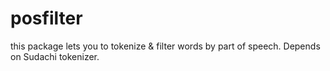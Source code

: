 # posfilter

this package lets you to tokenize & filter words by part of speech.
Depends on Sudachi tokenizer.
